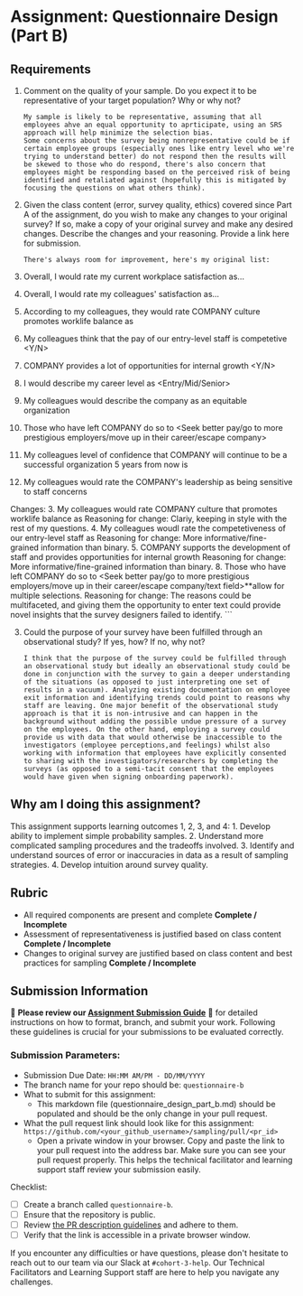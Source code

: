 # Assignment: Questionnaire Design (Part B)

## Requirements
1. Comment on the quality of your sample. Do you expect it to be representative of your target population? Why or why not?

    ```
    My sample is likely to be representative, assuming that all employees ahve an equal opportunity to aprticipate, using an SRS approach will help minimize the selection bias.
    Some concerns about the survey being nonrepresentative could be if certain employee groups (especially ones like entry level who we're trying to understand better) do not respond then the results will be skewed to those who do respond, there's also concern that employees might be responding based on the perceived risk of being identified and retaliated against (hopefully this is mitigated by focusing the questions on what others think).
    ```

2. Given the class content (error, survey quality, ethics) covered since Part A of the assignment, do you wish to make any changes to your original survey? If so, make a copy of your original survey and make any desired changes. Describe the changes and your reasoning. Provide a link here for submission.

    ```
    There's always room for improvement, here's my original list:

1. Overall, I would rate my current workplace satisfaction as... <Likert scale>
2. Overall, I would rate my colleagues' satisfaction as... <Likert scale>
3. According to my colleagues, they would rate COMPANY culture promotes worklife balance as <Likert Scale>
4. My colleagues think that the pay of our entry-level staff is competetive <Y/N>
5. COMPANY provides a lot of opportunities for internal growth <Y/N>
6. I would describe my career level as <Entry/Mid/Senior>
7. My colleagues would describe the company as an equitable organization <Likert Scale>
8. Those who have left COMPANY do so to <Seek better pay/go to more prestigious employers/move up in their career/escape company>
9. My colleagues level of confidence that COMPANY will continue to be a successful organization 5 years from now is <Likert Scale>
10. My colleagues would rate the COMPANY's leadership as being sensitive to staff concerns <Likert Scale>

Changes:
3. My colleagues would rate COMPANY culture that promotes worklife balance as <Likert scale>
        Reasoning for change: Clariy, keeping in style with the rest of my questions.
4. My colleagues woudl rate the competetiveness of our entry-level staff as <Likert scale>
        Reasoning for change: More informative/fine-grained information than binary.
5. COMPANY supports the development of staff and provides opportunities for internal growth <Likert scale>
        Reasoning for change: More informative/fine-grained information than binary.
8. Those who have left COMPANY do so to <Seek better pay/go to more prestigious employers/move up in their career/escape company/text field>**allow for multiple selections.
        Reasoning for change: The reasons could be multifaceted, and giving them the opportunity to enter text could provide novel insights that the survey designers failed to identify. 
    ```

3. Could the purpose of your survey have been fulfilled through an observational study? If yes, how? If no, why not?

    ```
    I think that the purpose of the survey could be fulfilled through an observational study but ideally an observational study could be done in conjunction with the survey to gain a deeper understanding of the situations (as opposed to just interpreting one set of results in a vacuum). Analyzing existing documentation on employee exit information and identifying trends could point to reasons why staff are leaving. One major benefit of the observational study approach is that it is non-intrusive and can happen in the background without adding the possible undue pressure of a survey on the employees. On the other hand, employing a survey could provide us with data that would otherwise be inaccessible to the investigators (employee perceptions,and feelings) whilst also working with information that employees have explicitly consented to sharing with the investigators/researchers by completing the surveys (as opposed to a semi-tacit consent that the employees would have given when signing onboarding paperwork).
    ```

## Why am I doing this assignment?

This assignment supports learning outcomes 1, 2, 3, and 4:
	1.	Develop ability to implement simple probability samples.
	2.	Understand more complicated sampling procedures and the tradeoffs involved.
	3.	Identify and understand sources of error or inaccuracies in data as a result of sampling strategies.
	4.	Develop intuition around survey quality.

## Rubric

-	All required components are present and complete **Complete / Incomplete**
-	Assessment of representativeness is justified based on class content **Complete / Incomplete**
-	Changes to original survey are justified based on class content and best practices for sampling **Complete / Incomplete**

## Submission Information

🚨 **Please review our [Assignment Submission Guide](https://github.com/UofT-DSI/onboarding/blob/main/onboarding_documents/submissions.md)** 🚨 for detailed instructions on how to format, branch, and submit your work. Following these guidelines is crucial for your submissions to be evaluated correctly.

### Submission Parameters:
* Submission Due Date: `HH:MM AM/PM - DD/MM/YYYY`
* The branch name for your repo should be: `questionnaire-b`
* What to submit for this assignment:
    * This markdown file (questionnaire_design_part_b.md) should be populated and should be the only change in your pull request.
* What the pull request link should look like for this assignment: `https://github.com/<your_github_username>/sampling/pull/<pr_id>`
    * Open a private window in your browser. Copy and paste the link to your pull request into the address bar. Make sure you can see your pull request properly. This helps the technical facilitator and learning support staff review your submission easily.

Checklist:
- [ ] Create a branch called `questionnaire-b`.
- [ ] Ensure that the repository is public.
- [ ] Review [the PR description guidelines](https://github.com/UofT-DSI/onboarding/blob/main/onboarding_documents/submissions.md#guidelines-for-pull-request-descriptions) and adhere to them.
- [ ] Verify that the link is accessible in a private browser window.

If you encounter any difficulties or have questions, please don't hesitate to reach out to our team via our Slack at `#cohort-3-help`. Our Technical Facilitators and Learning Support staff are here to help you navigate any challenges.

